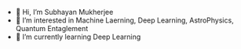 - 👋 Hi, I’m Subhayan Mukherjee
- 👀 I’m interested in Machine Laerning, Deep Learning, AstroPhysics, Quantum Entaglement
- 🌱 I’m currently learning Deep Learning


<!---
Templar121/Templar121 is a ✨ special ✨ repository because its `README.md` (this file) appears on your GitHub profile.
You can click the Preview link to take a look at your changes.
--->
